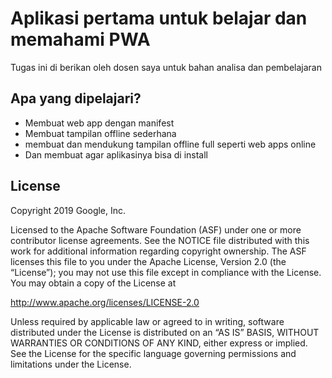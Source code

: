 # Aplikasi pertama untuk belajar dan memahami PWA

Tugas ini di berikan oleh dosen saya untuk bahan analisa dan pembelajaran


## Apa yang dipelajari?

* Membuat web app dengan manifest
* Membuat tampilan offline sederhana
* membuat dan mendukung tampilan offline full seperti web apps online
* Dan membuat agar aplikasinya bisa di install


## License

Copyright 2019 Google, Inc.

Licensed to the Apache Software Foundation (ASF) under one or more contributor
license agreements. See the NOTICE file distributed with this work for
additional information regarding copyright ownership. The ASF licenses this
file to you under the Apache License, Version 2.0 (the “License”); you may not
use this file except in compliance with the License. You may obtain a copy of
the License at

http://www.apache.org/licenses/LICENSE-2.0

Unless required by applicable law or agreed to in writing, software distributed
under the License is distributed on an “AS IS” BASIS, WITHOUT WARRANTIES OR
CONDITIONS OF ANY KIND, either express or implied. See the License for the
specific language governing permissions and limitations under the License.


[codelab]: https://codelabs.developers.google.com/codelabs/your-first-pwapp/
[git-issue]: https://github.com/googlecodelabs/your-first-pwapp/issues
